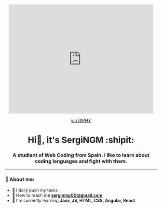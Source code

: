 <div id="header" align="center">
  <iframe src="https://giphy.com/embed/yYSSBtDgbbRzq" width="480" height="360" frameBorder="0" class="giphy-embed"     
  allowFullScreen></iframe><p><a href="https://giphy.com/gifs/frustrated-annoyed-programming-yYSSBtDgbbRzq">via GIPHY</a></p>
  <h1 align="center"> Hi👋, it's SergiNGM :shipit: </h1>
  <h3 align="center"> A studient of Web Coding from Spain. I like to learn about coding languages and fight with them.</h3>
</div>

---

  ### :metal: About me:
  - :calendar: I daily push my tasks
  - :e-mail: How to reach me **serginmg00@gmail.com**
  - :eggplant: I'm currently learning **Java, JS, HTML, CSS, Angular, React**


<!--
**SergiNMG/SergiNMG** is a ✨ _special_ ✨ repository because its `README.md` (this file) appears on your GitHub profile.

Here are some ideas to get you started:

- 🔭 I’m currently working on ...
- 🌱 I’m currently learning ...
- 👯 I’m looking to collaborate on ...
- 🤔 I’m looking for help with ...
- 💬 Ask me about ...
- 📫 How to reach me: ...
- 😄 Pronouns: ...
- ⚡ Fun fact: ...
-->
